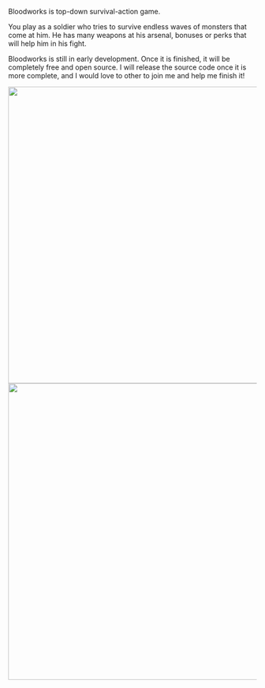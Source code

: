 Bloodworks is top-down survival-action game.

You play as a soldier who tries to survive endless waves of monsters that come at him. He has many weapons at his arsenal, bonuses or perks that will help him in his fight.

Bloodworks is still in early development. Once it is finished, it will be completely free and open source. I will release the source code once it is more complete, and I would love to other to join me and help me finish it! 

<img src="https://raw.githubusercontent.com/shultays/bloodworks/master/game2.gif" width="600">

<img src="https://raw.githubusercontent.com/shultays/bloodworks/master/game.gif" width="600">
